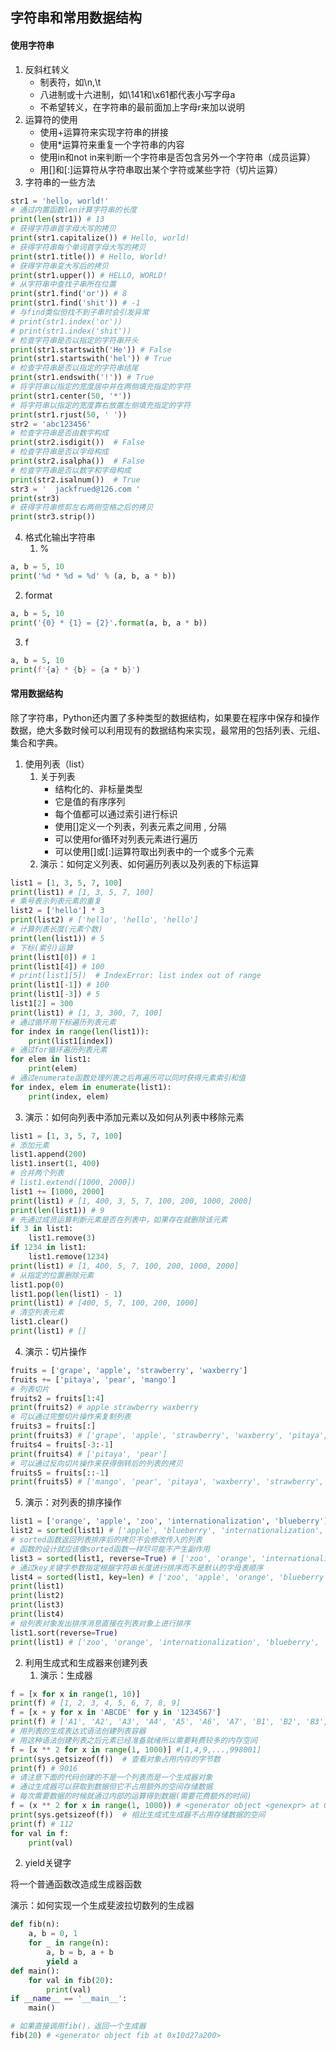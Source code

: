 ## 字符串和常用数据结构
#### 使用字符串
1. 反斜杠转义
   + 制表符，如\n,\t
   + 八进制或十六进制，如\141和\x61都代表小写字母a
   + 不希望转义，在字符串的最前面加上字母r来加以说明
2. 运算符的使用
   + 使用+运算符来实现字符串的拼接
   + 使用*运算符来重复一个字符串的内容
   + 使用in和not in来判断一个字符串是否包含另外一个字符串（成员运算）
   + 用[]和[:]运算符从字符串取出某个字符或某些字符（切片运算）
3. 字符串的一些方法
```python
str1 = 'hello, world!'
# 通过内置函数len计算字符串的长度
print(len(str1)) # 13
# 获得字符串首字母大写的拷贝
print(str1.capitalize()) # Hello, world!
# 获得字符串每个单词首字母大写的拷贝
print(str1.title()) # Hello, World!
# 获得字符串变大写后的拷贝
print(str1.upper()) # HELLO, WORLD!
# 从字符串中查找子串所在位置
print(str1.find('or')) # 8
print(str1.find('shit')) # -1
# 与find类似但找不到子串时会引发异常
# print(str1.index('or'))
# print(str1.index('shit'))
# 检查字符串是否以指定的字符串开头
print(str1.startswith('He')) # False
print(str1.startswith('hel')) # True
# 检查字符串是否以指定的字符串结尾
print(str1.endswith('!')) # True
# 将字符串以指定的宽度居中并在两侧填充指定的字符
print(str1.center(50, '*'))
# 将字符串以指定的宽度靠右放置左侧填充指定的字符
print(str1.rjust(50, ' '))
str2 = 'abc123456'
# 检查字符串是否由数字构成
print(str2.isdigit())  # False
# 检查字符串是否以字母构成
print(str2.isalpha())  # False
# 检查字符串是否以数字和字母构成
print(str2.isalnum())  # True
str3 = '  jackfrued@126.com '
print(str3)
# 获得字符串修剪左右两侧空格之后的拷贝
print(str3.strip())
```
4. 格式化输出字符串
   1. %
```python
a, b = 5, 10
print('%d * %d = %d' % (a, b, a * b))
```
   2. format
```python
a, b = 5, 10
print('{0} * {1} = {2}'.format(a, b, a * b))
```
   3. f
```python
a, b = 5, 10
print(f'{a} * {b} = {a * b}')
```

#### 常用数据结构
除了字符串，Python还内置了多种类型的数据结构，如果要在程序中保存和操作数据，绝大多数时候可以利用现有的数据结构来实现，最常用的包括列表、元组、集合和字典。

1. 使用列表（list）
   1. 关于列表
      - 结构化的、非标量类型
      - 它是值的有序序列
      - 每个值都可以通过索引进行标识
      - 使用[]定义一个列表，列表元素之间用 , 分隔
      - 可以使用for循环对列表元素进行遍历
      - 可以使用[]或[:]运算符取出列表中的一个或多个元素
   2. 演示：如何定义列表、如何遍历列表以及列表的下标运算
```python
list1 = [1, 3, 5, 7, 100]
print(list1) # [1, 3, 5, 7, 100]
# 乘号表示列表元素的重复
list2 = ['hello'] * 3
print(list2) # ['hello', 'hello', 'hello']
# 计算列表长度(元素个数)
print(len(list1)) # 5
# 下标(索引)运算
print(list1[0]) # 1
print(list1[4]) # 100
# print(list1[5])  # IndexError: list index out of range
print(list1[-1]) # 100
print(list1[-3]) # 5
list1[2] = 300
print(list1) # [1, 3, 300, 7, 100]
# 通过循环用下标遍历列表元素
for index in range(len(list1)):
    print(list1[index])
# 通过for循环遍历列表元素
for elem in list1:
    print(elem)
# 通过enumerate函数处理列表之后再遍历可以同时获得元素索引和值
for index, elem in enumerate(list1):
    print(index, elem)
```
   3. 演示：如何向列表中添加元素以及如何从列表中移除元素
```python
list1 = [1, 3, 5, 7, 100]
# 添加元素
list1.append(200)
list1.insert(1, 400)
# 合并两个列表
# list1.extend([1000, 2000])
list1 += [1000, 2000]
print(list1) # [1, 400, 3, 5, 7, 100, 200, 1000, 2000]
print(len(list1)) # 9
# 先通过成员运算判断元素是否在列表中，如果存在就删除该元素
if 3 in list1:
    list1.remove(3)
if 1234 in list1:
    list1.remove(1234)
print(list1) # [1, 400, 5, 7, 100, 200, 1000, 2000]
# 从指定的位置删除元素
list1.pop(0)
list1.pop(len(list1) - 1)
print(list1) # [400, 5, 7, 100, 200, 1000]
# 清空列表元素
list1.clear()
print(list1) # []
```
   4. 演示：切片操作
```python
fruits = ['grape', 'apple', 'strawberry', 'waxberry']
fruits += ['pitaya', 'pear', 'mango']
# 列表切片
fruits2 = fruits[1:4]
print(fruits2) # apple strawberry waxberry
# 可以通过完整切片操作来复制列表
fruits3 = fruits[:]
print(fruits3) # ['grape', 'apple', 'strawberry', 'waxberry', 'pitaya', 'pear', 'mango']
fruits4 = fruits[-3:-1]
print(fruits4) # ['pitaya', 'pear']
# 可以通过反向切片操作来获得倒转后的列表的拷贝
fruits5 = fruits[::-1]
print(fruits5) # ['mango', 'pear', 'pitaya', 'waxberry', 'strawberry', 'apple', 'grape']
```
   5. 演示：对列表的排序操作
```python
list1 = ['orange', 'apple', 'zoo', 'internationalization', 'blueberry']
list2 = sorted(list1) # ['apple', 'blueberry', 'internationalization', 'orange', 'zoo']
# sorted函数返回列表排序后的拷贝不会修改传入的列表
# 函数的设计就应该像sorted函数一样尽可能不产生副作用
list3 = sorted(list1, reverse=True) # ['zoo', 'orange', 'internationalization', 'blueberry', 'apple']
# 通过key关键字参数指定根据字符串长度进行排序而不是默认的字母表顺序
list4 = sorted(list1, key=len) # ['zoo', 'apple', 'orange', 'blueberry', 'internationalization']
print(list1)
print(list2)
print(list3)
print(list4)
# 给列表对象发出排序消息直接在列表对象上进行排序
list1.sort(reverse=True)
print(list1) # ['zoo', 'orange', 'internationalization', 'blueberry', 'apple']
```

2. 利用生成式和生成器来创建列表
   1. 演示：生成器
```python
f = [x for x in range(1, 10)]
print(f) # [1, 2, 3, 4, 5, 6, 7, 8, 9]
f = [x + y for x in 'ABCDE' for y in '1234567']
print(f) # ['A1', 'A2', 'A3', 'A4', 'A5', 'A6', 'A7', 'B1', 'B2', 'B3', 'B4', 'B5', 'B6', 'B7', 'C1', 'C2', 'C3', 'C4', 'C5', 'C6', 'C7', 'D1', 'D2', 'D3', 'D4', 'D5', 'D6', 'D7', 'E1', 'E2', 'E3', 'E4', 'E5', 'E6', 'E7']
# 用列表的生成表达式语法创建列表容器
# 用这种语法创建列表之后元素已经准备就绪所以需要耗费较多的内存空间
f = [x ** 2 for x in range(1, 1000)] #[1,4,9,...,998001]
print(sys.getsizeof(f))  # 查看对象占用内存的字节数
print(f) # 9016
# 请注意下面的代码创建的不是一个列表而是一个生成器对象
# 通过生成器可以获取到数据但它不占用额外的空间存储数据
# 每次需要数据的时候就通过内部的运算得到数据(需要花费额外的时间)
f = (x ** 2 for x in range(1, 1000)) # <generator object <genexpr> at 0x10d27a510>
print(sys.getsizeof(f))  # 相比生成式生成器不占用存储数据的空间
print(f) # 112
for val in f:
    print(val)
```
   2. yield关键字
   
   将一个普通函数改造成生成器函数
   
   演示：如何实现一个生成斐波拉切数列的生成器
```python
def fib(n):
    a, b = 0, 1
    for _ in range(n):
        a, b = b, a + b
        yield a
def main():
    for val in fib(20):
        print(val)
if __name__ == '__main__':
    main()

# 如果直接调用fib()，返回一个生成器
fib(20) # <generator object fib at 0x10d27a200>
```
   
   
   


